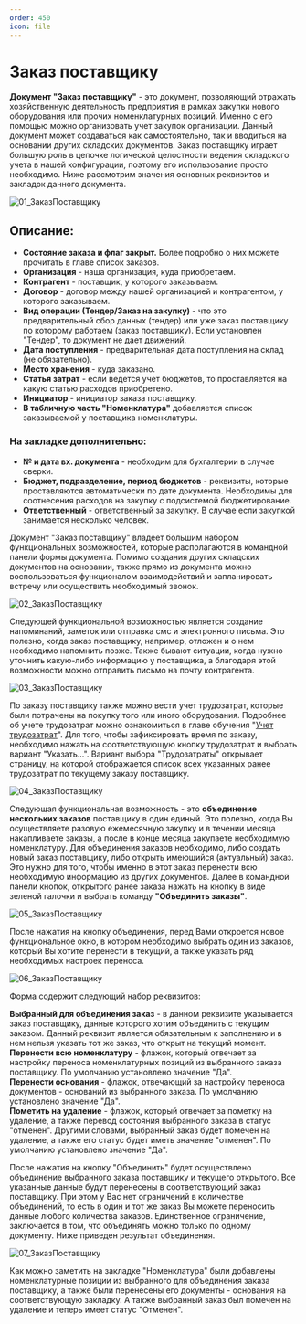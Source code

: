 ```yaml
---
order: 450
icon: file
---
```


# Заказ поставщику

**Документ "Заказ поставщику"** - это документ, позволяющий отражать хозяйственную деятельность предприятия в рамках закупки нового оборудования или прочих номенклатурных позиций. Именно с его помощью можно организовать учет закупок организации. Данный документ может создаваться как самостоятельно, так и вводиться на основании других складских документов. Заказ поставщику играет большую роль в цепочке логической целостности ведения складского учета в нашей конфигурации, поэтому его использование просто необходимо. Ниже рассмотрим значения основных реквизитов и закладок данного документа. 

![01_ЗаказПоставщику](static/01_ЗаказПоставщику.png)

## Описание:

* **Состояние заказа и флаг закрыт.** Более подробно о них можете прочитать в главе список заказов.  
* **Организация** - наша организация, куда приобретаем.   
* **Контрагент** - поставщик, у которого заказываем.   
* **Договор** - договор между нашей организацией и контрагентом, у которого заказываем.   
* **Вид операции (Тендер/Заказ на закупку)** - что это предварительный сбор данных (тендер) или уже заказ поставщику по которому работаем (заказ поставщику). Если установлен "Тендер", то документ не дает движений.  
* **Дата поступления** - предварительная дата поступления на склад (не обязательно).  
* **Место хранения** - куда заказано.  
* **Статья затрат** - если ведется учет бюджетов, то проставляется на какую статью расходов приобретено.   
* **Инициатор** - инициатор заказа поставщику.  
* **В табличную часть "Номенклатура"** добавляется список заказываемой у поставщика номенклатуры.  

### На закладке дополнительно:

* **№ и дата вх. документа** - необходим для бухгалтерии в случае сверки.   
* **Бюджет, подразделение, период бюджетов** - реквизиты, которые проставляются автоматически по дате документа. Необходимы для соотнесения расходов на закупку с подсистемой бюджетирование.  
* **Ответственный** - ответственный за закупку. В случае если закупкой занимается несколько человек.   

Документ "Заказ поставщику" владеет большим набором функциональных возможностей, которые располагаются в командной панели формы документа. Помимо создания других складских документов на основании, также прямо из документа можно воспользоваться функционалом взаимодействий и запланировать встречу или осуществить необходимый звонок.

![02_ЗаказПоставщику](static/02_ЗаказПоставщику.png)

Следующей функциональной возможностью является создание напоминаний, заметок или отправка смс и электронного письма. Это полезно, когда заказ поставщику, например, отложен и о нем необходимо напомнить позже. Также бывают ситуации, когда нужно уточнить какую-либо информацию у поставщика, а благодаря этой возможности можно отправить письмо на почту контрагента.

![03_ЗаказПоставщику](static/03_ЗаказПоставщику.png)

По заказу поставщику также можно вести учет трудозатрат, которые были потрачены на покупку того или иного оборудования. Подробнее об учете трудозатрат можно ознакомиться в главе обучения "[Учет трудозатрат](https://softonit.ru/FAQ/courses/?COURSE_ID=1&CHAPTER_ID=0426)". Для того, чтобы зафиксировать время по заказу, необходимо нажать на соответствующую кнопку трудозатрат и выбрать вариант "Указать...". Вариант выбора "Трудозатраты" открывает страницу, на которой отображается список всех указанных ранее трудозатрат по текущему заказу поставщику.

![04_ЗаказПоставщику](static/04_ЗаказПоставщику.png)

Следующая функциональная возможность - это **объединение нескольких заказов** поставщику в один единый. Это полезно, когда Вы осуществляете разовую ежемесячную закупку и в течении месяца накапливаете заказы, а после в конце месяца закупаете необходимую номенклатуру. Для объединения заказов необходимо, либо создать новый заказ поставщику, либо открыть имеющийся (актуальный) заказ. Это нужно для того, чтобы именно в этот заказ перенести всю необходимую информацию из других документов. Далее в командной панели кнопок, открытого ранее заказа нажать на кнопку в виде зеленой галочки и выбрать команду **"Объединить заказы"**.

![05_ЗаказПоставщику](static/05_ЗаказПоставщику.png)

После нажатия на кнопку объединения, перед Вами откроется новое функциональное окно, в котором необходимо выбрать один из заказов, который Вы хотите перенести в текущий, а также указать ряд необходимых настроек переноса.

![06_ЗаказПоставщику](static/06_ЗаказПоставщику.png)

Форма содержит следующий набор реквизитов:
 
**Выбранный для объединения заказ** - в данном реквизите указывается заказ поставщику, данные которого хотим объединить с текущим заказом. Данный реквизит является обязательным к заполнению и в нем нельзя указать тот же заказ, что открыт на текущий момент.  
**Перенести всю номенклатуру** - флажок, который отвечает за настройку переноса номенклатурных позиций из выбранного заказа поставщику. По умолчанию установлено значение "Да".  
**Перенести основания** - флажок, отвечающий за настройку переноса документов - оснований из выбранного заказа. По умолчанию установлено значение "Да".  
**Пометить на удаление** - флажок, который отвечает за пометку на удаление, а также перевод состояния выбранного заказа в статус "отменен". Другими словами, выбранный заказ будет помечен на удаление, а также его статус будет иметь значение "отменен". По умолчанию установлено значение "Да".  

После нажатия на кнопку "Объединить" будет осуществлено объединение выбранного заказа поставщику и текущего открытого. Все указанные данные будут перенесены в соответствующий заказ поставщику. При этом у Вас нет ограничений в количестве объединений, то есть в один и тот же заказ Вы можете переносить данные любого количества заказов. Единственное ограничение, заключается в том, что объединять можно только по одному документу. Ниже приведен результат объединения.

![07_ЗаказПоставщику](static/07_ЗаказПоставщику.png)

Как можно заметить на закладке "Номенклатура" были добавлены номенклатурные позиции из выбранного для объединения заказа поставщику, а также были перенесены его документы - основания на соответствующую закладку. А также выбранный заказ был помечен на удаление и теперь имеет статус "Отменен".
